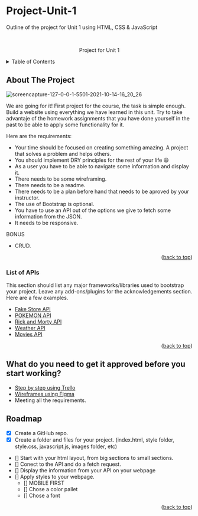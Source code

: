 # Project-Unit-1
Outline of the project for Unit 1 using HTML, CSS &amp; JavaScript





<!-- PROJECT LOGO -->
<br />
<div align="center">
  <p align="center">
    Project for Unit 1
    <br />
  </p>
</div>



<!-- TABLE OF CONTENTS -->
<details>
  <summary>Table of Contents</summary>
  <ol>
    <li>
      <a href="#about-the-project">About The Project</a>
      <ul>
        <li><a href="#built-with">Built With</a></li>
      </ul>
    </li>
    <li>
      <a href="#getting-started">Getting Started</a>
      <ul>
        <li><a href="#prerequisites">Prerequisites</a></li>
        <li><a href="#installation">Installation</a></li>
      </ul>
    </li>
    <li><a href="#usage">Usage</a></li>
    <li><a href="#roadmap">Roadmap</a></li>
    <li><a href="#contributing">Contributing</a></li>
    <li><a href="#license">License</a></li>
    <li><a href="#contact">Contact</a></li>
    <li><a href="#acknowledgments">Acknowledgments</a></li>
  </ol>
</details>



<!-- ABOUT THE PROJECT -->
## About The Project

![screencapture-127-0-0-1-5501-2021-10-14-16_20_26](https://user-images.githubusercontent.com/63668672/137325603-26533686-071a-45a0-8239-2dec3ef6daab.png)

We are going for it! First project for the course, the task is simple enough. Build a website using everything we have learned in this unit. Try to take advantaje of the homework assignments that you have done yourself in the past to be able to apply some functionality for it.

Here are the requirements:
* Your time should be focused on creating something amazing. A project that solves a problem and helps others.
* You should implement DRY principles for the rest of your life :smile:
* As a user you have to be able to navigate some information and display it.
* There needs to be some wireframing.
* There needs to be a readme.
* There needs to be a plan before hand that needs to be aproved by your instructor.
* The use of Bootstrap is optional.
* You have to use an API out of the options we give to fetch some information from the JSON.
* It needs to be responsive.

BONUS
* CRUD.


<p align="right">(<a href="#top">back to top</a>)</p>



### List of APIs

This section should list any major frameworks/libraries used to bootstrap your project. Leave any add-ons/plugins for the acknowledgements section. Here are a few examples.

* [Fake Store API](https://fakestoreapi.com/docs)
* [POKEMON API](https://pokeapi.co/)
* [Rick and Morty API](https://rickandmortyapi.com/)
* [Weather API](https://rapidapi.com/community/api/open-weather-map)
* [Movies API](https://developer.nytimes.com/docs/movie-reviews-api/1/overview)

<p align="right">(<a href="#top">back to top</a>)</p>


<!-- ROADMAP -->
## What do you need to get it approved before you start working?

- [Step by step using Trello](https://trello.com/es)
- [Wireframes using Figma](https://www.figma.com/files/search?model_type=files&fuid=910903139620418288)
- Meeting all the requirements.

<!-- ROADMAP -->
## Roadmap

- [x] Create a GitHub repo.
- [x] Create a folder and files for your project. (index.html, style folder, style.css, javascript.js, images folder, etc)
- [] Start with your html layout, from big sections to small sections.
- [] Conect to the API and do a fetch request.
- [] Display the information from your API on your webpage
- [] Apply styles to your webpage.
    - [] MOBILE FIRST
    - [] Chose a color pallet
    - [] Chose a font

<p align="right">(<a href="#top">back to top</a>)</p>

